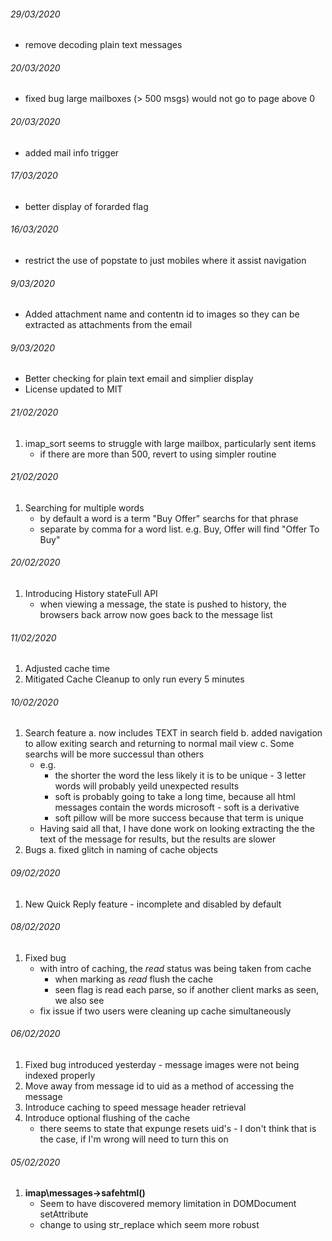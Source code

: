 ###### 29/03/2020
* remove decoding plain text messages

###### 20/03/2020
* fixed bug large mailboxes (> 500 msgs) would not go to page above 0

###### 20/03/2020
* added mail info trigger

###### 17/03/2020
* better display of forarded flag

###### 16/03/2020
* restrict the use of popstate to just mobiles where it assist navigation

###### 9/03/2020
* Added attachment name and contentn id to images so they can be extracted as attachments from the email

###### 9/03/2020
* Better checking for plain text email and simplier display
* License updated to MIT

###### 21/02/2020
1. imap_sort seems to struggle with large mailbox, particularly sent items
   * if there are more than 500, revert to using simpler routine

###### 21/02/2020
1. Searching for multiple words
   * by default a word is a term "Buy Offer" searchs for that phrase
   * separate by comma for a word list. e.g. Buy, Offer will find "Offer To Buy"

###### 20/02/2020
1. Introducing History stateFull API
   * when viewing a message, the state is pushed to history, the browsers back arrow now goes back to the message list

###### 11/02/2020
1. Adjusted cache time
2. Mitigated Cache Cleanup to only run every 5 minutes

###### 10/02/2020
1. Search feature
   a. now includes TEXT in search field
   b. added navigation to allow exiting search and returning to normal mail view
   c. Some searchs will be more successul than others
      * e.g.
        * the shorter the word the less likely it is to be unique - 3 letter words will probably yeild unexpected results
        * soft is probably going to take a long time, because all html messages contain the words microsoft - soft is a derivative
        * soft pillow will be more success because that term is unique
      * Having said all that, I have done work on looking extracting the the text of the message for results, but the results are slower
2. Bugs
   a. fixed glitch in naming of cache objects

###### 09/02/2020
1. New Quick Reply feature - incomplete and disabled by default

###### 08/02/2020
1. Fixed bug
   * with intro of caching, the _read_ status was being taken from cache
     * when marking as _read_ flush the cache
     * seen flag is read each parse, so if another client marks as seen, we also see
   * fix issue if two users were cleaning up cache simultaneously

###### 06/02/2020
1. Fixed bug introduced yesterday - message images were not being indexed properly
2. Move away from message id to uid as a method of accessing the message
3. Introduce caching to speed message header retrieval
4. Introduce optional flushing of the cache
   * there seems to state that expunge resets uid's - I don't think that is the case, if I'm wrong will need to turn this on

###### 05/02/2020
1. __imap\messages->safehtml()__
   * Seem to have discovered memory limitation in DOMDocument setAttribute
   * change to using str_replace which seem more robust
